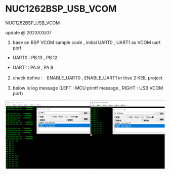 # NUC1262BSP_USB_VCOM
 NUC1262BSP_USB_VCOM

update @ 2023/03/07

1. base on BSP VCOM sample code , initial UART0 , UART1 as VCOM uart port

- UART0 : PB.13 , PB.12

- UART1 : PA.9 , PA.8

2. check define :　ENABLE_UART0 , ENABLE_UART1 in thse 2 KEIL project

3. below is log message (LEFT : MCU printf message  , RIGHT : USB VCOM port)

![image](https://github.com/released/NUC1262BSP_USB_VCOM/blob/main/log.jpg)		

